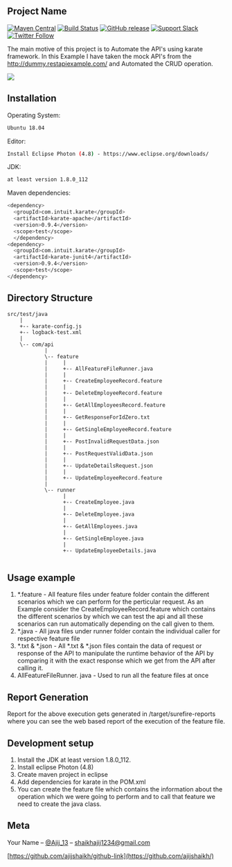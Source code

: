 
## Project Name

[![Maven Central](https://img.shields.io/maven-central/v/com.intuit.karate/karate-core.svg)](https://mvnrepository.com/artifact/com.intuit.karate/karate-core) [![Build Status](https://travis-ci.org/intuit/karate.svg?branch=master)](https://travis-ci.org/intuit/karate) [![GitHub release](https://img.shields.io/github/release/intuit/karate.svg)](https://github.com/intuit/karate/releases) [![Support Slack](https://img.shields.io/badge/support-slack-red.svg)](https://github.com/intuit/karate/wiki/Support) [![Twitter Follow](https://img.shields.io/twitter/follow/KarateDSL.svg?style=social&label=Follow)](https://twitter.com/KarateDSL)


The main motive of this project is to Automate the API's using karate framework. In this Example I have taken the mock API's from the http://dummy.restapiexample.com/ and Automated the CRUD operation.

![](header.png)

## Installation

Operating System:

```sh
Ubuntu 18.04
```
Editor:

```sh
Install Eclipse Photon (4.8) - https://www.eclipse.org/downloads/
```
JDK:

```sh
at least version 1.8.0_112
```

Maven dependencies:

```sh
<dependency>
  <groupId>com.intuit.karate</groupId>
  <artifactId>karate-apache</artifactId>
  <version>0.9.4</version>
  <scope>test</scope>
  </dependency>
<dependency>
  <groupId>com.intuit.karate</groupId>
  <artifactId>karate-junit4</artifactId>
  <version>0.9.4</version>
  <scope>test</scope>
</dependency>
```
## Directory Structure

```
src/test/java
    |
    +-- karate-config.js
    +-- logback-test.xml
    |
    \-- com/api
            |
            \-- feature
            |     |
            |     +-- AllFeatureFileRunner.java      
            |     |
            |     +-- CreateEmployeeRecord.feature
            |     |
            |     +-- DeleteEmployeeRecord.feature
            |     |
            |     +-- GetAllEmployeesRecord.feature
            |     |
            |     +-- GetResponseForIdZero.txt
            |     |
            |     +-- GetSingleEmployeeRecord.feature
            |     |
            |     +-- PostInvalidRequestData.json
            |     |
            |     +-- PostRequestValidData.json
            |     |
            |     +-- UpdateDetailsRequest.json
            |     |
            |     +-- UpdateEmployeeRecord.feature
            |
            \-- runner
                  |
                  +-- CreateEmployee.java
                  |
                  +-- DeleteEmployee.java
                  |
                  +-- GetAllEmployees.java
                  |
                  +-- GetSingleEmployee.java
                  |
                  +-- UpdateEmployeeDetails.java
  

```
## Usage example

1. *.feature - All feature files under feature folder contain the different scenarios which we can perform for the perticular request. As an Example consider the CreateEmployeeRecord.feature which contains the different scenarios by which we can test the api and all these scenarios can run automatically depending on the call given to them.
2. *.java - All java files under runner folder contain the individual caller for respective feature file
3. *.txt & *.json - All *.txt & *.json files contain the data of request or response of the API to manipulate the runtime behavior of the API by comparing it with the exact response which we get from the API after calling it.
4. AllFeatureFileRunner. java - Used to run all the feature files at once

## Report Generation

Report for the above execution gets generated in /target/surefire-reports where you can see the web based report of the execution of the feature file.


## Development setup

1. Install the JDK at least version 1.8.0_112.
2. Install eclipse Photon (4.8)
3. Create maven project in eclipse 
4. Add dependencies for karate in the POM.xml
5. You can create the feature file which contains the information about the operation which we were going to perform and to call that feature we need to create the java class.


## Meta

Your Name – [@Ajij_13](https://twitter.com/Ajij_13) – shaikhajij1234@gmail.com

[https://github.com/ajijshaikh/github-link](https://github.com/ajijshaikh/)

